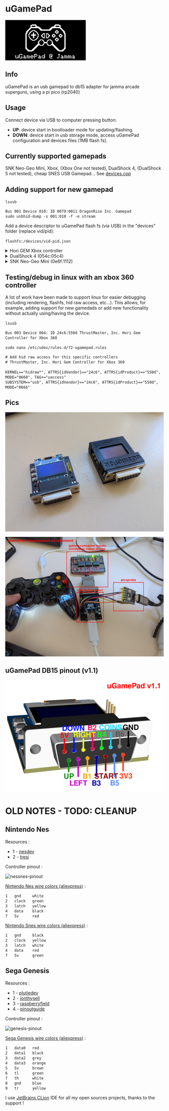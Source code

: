 # uGamePad

![](docs/pics/ugamepad-splash.png)

## Info

uGamePad is an usb gamepad to db15 adapter for jamma arcade superguns, using a pi pico (rp2040)

## Usage
Connect device via USB to computer pressing button:
 - **UP**: device start in bootloader mode for updating/flashing.
 - **DOWN**: device start in usb storage mode, access uGamePad configuration and devices files (1MB flash fs).

## Currently supported gamepads

SNK Neo-Geo Mini, Xbox, (Xbox One not tested), DualShock 4, (DualShock 5 not tested), cheap SNES USB Gamepad...
See [devices.cpp](src/devices.cpp)

## Adding support for new gamepad
`lsusb`
```
Bus 001 Device 010: ID 0079:0011 DragonRise Inc. Gamepad
sudo usbhid-dump -s 001:010 -f -e stream
```

Add a device descriptor to uGamePad flash fs (via USB) in the "devices" folder (replace vid/pid):

`flashfs:/devices/vid-pid.json`

<details>
<summary>Hori GEM Xbox controller</summary>

```
{
  "vid": "24c6",
  "pid": "550d",
  "name": "Hori GEM Xbox controller",
  "input_descriptor": {
    "report_size": 16,
    "is_xbox": true,
    "joystick": {
      "button_count": 12,
      "dead_zone": 8000,
      "axis": [
        {
          "offset": 48,
          "size": 16,
          "logical": [
            -32768,
            32767
          ]
        },
        {
          "offset": 64,
          "size": 16,
          "logical": [
            -32768,
            32767
          ]
        },
        {
          "offset": 80,
          "size": 16,
          "logical": [
            -32768,
            32767
          ]
        },
        {
          "offset": 96,
          "size": 16,
          "logical": [
            -32768,
            32767
          ]
        }
      ],
      "buttons": [
        {
          "byte_offset": 3,
          "bitmask": 16
        },
        {
          "byte_offset": 3,
          "bitmask": 32
        },
        {
          "byte_offset": 3,
          "bitmask": 64
        },
        {
          "byte_offset": 3,
          "bitmask": 128
        },
        {
          "byte_offset": 3,
          "bitmask": 1
        },
        {
          "byte_offset": 3,
          "bitmask": 2
        },
        {
          "byte_offset": 2,
          "bitmask": 16
        },
        {
          "byte_offset": 2,
          "bitmask": 32
        },
        {
          "byte_offset": 2,
          "bitmask": 4
        },
        {
          "byte_offset": 2,
          "bitmask": 8
        },
        {
          "byte_offset": 2,
          "bitmask": 1
        },
        {
          "byte_offset": 2,
          "bitmask": 2
        }
      ],
      "hat": {
        "offset": 0,
        "size": 0,
        "logical": [
          0,
          0
        ],
        "physical": [
          0,
          0
        ]
      },
      "init": {
        "size": 3,
        "bytes": [
          1,
          3,
          2
        ]
      }
    }
  }
}
```
</details>

<details>
<summary>DualShock 4 (054c:05c4)</summary>

```
{
  "vid": "054c",
  "pid": "05c4",
  "name": "DualShock 4",
  "input_descriptor": {
    "report_size": 63,
    "is_xbox": false,
    "joystick": {
      "button_count": 8,
      "dead_zone": 8000,
      "axis": [
        {
          "offset": 8,
          "size": 8,
          "logical": [
            0,
            255
          ]
        },
        {
          "offset": 16,
          "size": 8,
          "logical": [
            0,
            255
          ]
        },
        {
          "offset": 24,
          "size": 8,
          "logical": [
            0,
            255
          ]
        },
        {
          "offset": 32,
          "size": 8,
          "logical": [
            0,
            255
          ]
        }
      ],
      "buttons": [
        {
          "byte_offset": 5,
          "bitmask": 32
        },
        {
          "byte_offset": 5,
          "bitmask": 64
        },
        {
          "byte_offset": 5,
          "bitmask": 16
        },
        {
          "byte_offset": 5,
          "bitmask": 128
        },
        {
          "byte_offset": 6,
          "bitmask": 1
        },
        {
          "byte_offset": 6,
          "bitmask": 2
        },
        {
          "byte_offset": 6,
          "bitmask": 32
        },
        {
          "byte_offset": 6,
          "bitmask": 16
        }
      ],
      "hat": {
        "offset": 40,
        "size": 4,
        "logical": [
          0,
          7
        ],
        "physical": [
          0,
          315
        ]
      },
      "init": {
        "size": 0
      }
    }
  }
}
```

</details>

<details>
<summary>SNK Neo-Geo Mini (0e6f:1112)</summary>

```
{
  "vid": "0e6f",
  "pid": "1112",
  "name": "SNK Neo-Geo Mini",
  "input_descriptor": {
    "report_size": 27,
    "is_xbox": false,
    "joystick": {
      "button_count": 8,
      "axis": [
        {
          "offset": 0,
          "size": 0,
          "logical": [
            0,
            0
          ]
        },
        {
          "offset": 0,
          "size": 0,
          "logical": [
            0,
            0
          ]
        },
        {
          "offset": 0,
          "size": 0,
          "logical": [
            0,
            0
          ]
        },
        {
          "offset": 0,
          "size": 0,
          "logical": [
            0,
            0
          ]
        }
      ],
      "buttons": [
        {
          "byte_offset": 0,
          "bitmask": 2
        },
        {
          "byte_offset": 0,
          "bitmask": 1
        },
        {
          "byte_offset": 0,
          "bitmask": 4
        },
        {
          "byte_offset": 0,
          "bitmask": 8
        },
        {
          "byte_offset": 255,
          "bitmask": 255
        },
        {
          "byte_offset": 255,
          "bitmask": 255
        },
        {
          "byte_offset": 1,
          "bitmask": 2
        },
        {
          "byte_offset": 1,
          "bitmask": 1
        }
      ],
      "hat": {
        "offset": 16,
        "size": 4,
        "logical": [
          0,
          7
        ],
        "physical": [
          0,
          315
        ]
      },
      "init": {
        "size": 0
      }
    }
  }
}
```
</details>

## Testing/debug in linux with an xbox 360 controller

A lot of work have been made to support linux for easier debugging (including rendering, flashfs, hid raw access, etc...). This allows, for example, adding support for new gamedads or add new functionality without actually using/having the device.

`lsusb`
```
Bus 003 Device 004: ID 24c6:550d ThrustMaster, Inc. Hori Gem Controller for Xbox 360
```
`sudo nano /etc/udev/rules.d/72-ugamepad.rules`
```
# Add hid raw access for this specific controllers
# ThrustMaster, Inc. Hori Gem Controller for Xbox 360

KERNEL=="hidraw*", ATTRS{idVendor}=="24c6", ATTRS{idProduct}=="550d", MODE="0660", TAG+="uaccess"
SUBSYSTEM=="usb", ATTRS{idVendor}=="24c6", ATTRS{idProduct}=="550d", MODE="0666"
```

## Pics

![](docs/pics/ugamepad-v1.1.jpg)

![](docs/pics/ugamepad-debug.jpg)

## uGamePad DB15 pinout (v1.1)

![](docs/pics/ugamepad-v1.1-db15-pinout.png)

# OLD NOTES - TODO: CLEANUP

## Nintendo Nes

Resources :
* 1 - [nesdev](https://www.nesdev.org/wiki/Controller_port_pinout)
* 2 - [tresi](https://tresi.github.io/nes/)

Controller pinout :

![nessnes-pinout](https://www.igorkromin.net/fp-content/images/snestones/NesSnesPinout.png)

[Nintendo Nes wire colors (aliexpress)](https://fr.aliexpress.com/item/33011370991.html?spm=a2g0o.order_list.order_list_main.6.6bf65e5bZjQmvi&gatewayAdapt=glo2fra) :
```
1   gnd     white
2   clock   green
3   latch   yellow
4   data    black
7   5v      red

```

[Nintendo Snes wire colors (aliexpress)](https://fr.aliexpress.com/item/33011370991.html?spm=a2g0o.order_list.order_list_main.6.6bf65e5bZjQmvi&gatewayAdapt=glo2fra) :
```
1   gnd     black 
2   clock   yellow
3   latch   white
4   data    red
7   5v      green

```

## Sega Genesis

Resources : 
* 1 - [plutiedev](https://plutiedev.com/io-pinout#md-port)
* 2 - [jonthysell](https://github.com/jonthysell/SegaController/wiki/How-To-Read-Sega-Controllers)
* 3 - [raspberryfield](https://www.raspberryfield.life/2019/02/15/sega-mega-drive-genesis-3-button-abc-controller/)
* 4 - [pinoutguide](https://pinoutguide.com/Game/genesiscontroller_pinout.shtml)

Controller pinout :

![genesis-pinout](https://plutiedev.com/img/md-port-pinout.png)

[Sega Genesis wire colors (aliexpress)](https://fr.aliexpress.com/item/1005002864827866.html?spm=a2g0o.order_detail.order_detail_item.13.22277d56hgr2Fe&gatewayAdapt=glo2fra) :
```
1   data0   red
2   data1   black
3   data2   grey
4   data3   orange
5   5v      brown
6   tl      green
7   th      white
8   gnd     blue
9   tr      yellow
```

I use [JetBrains CLion](https://www.jetbrains.com/clion/) IDE for all my open sources projects, thanks to the support !
